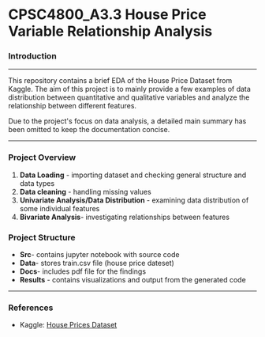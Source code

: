 # CPSC4800_A3.3 House Price Variable Relationship Analysis
### Introduction
___
This repository contains a brief EDA of the House Price Dataset from Kaggle. The aim of this project is to mainly provide a few examples of data distribution between quantitative and qualitative variables and analyze the relationship between different features. 

Due to the project's focus on data analysis, a detailed main summary has been omitted to keep the documentation concise.
___
### Project Overview
1. **Data Loading** - importing dataset and checking general structure and data types
2. **Data cleaning** - handling missing values
3. **Univariate Analysis/Data Distribution** - examining data distribution of some individual features
4. **Bivariate Analysis**- investigating relationships between features
### Project Structure

* **Src**- contains jupyter notebook with source code
* **Data**- stores train.csv file (house price dateset)
* **Docs**- includes pdf file for the findings
* **Results** - contains visualizations and output from the generated code
___
### References
* Kaggle: [House Prices Dataset](https://www.kaggle.com/competitions/house-prices-advanced-regression-techniques/data?select=train.csv)
